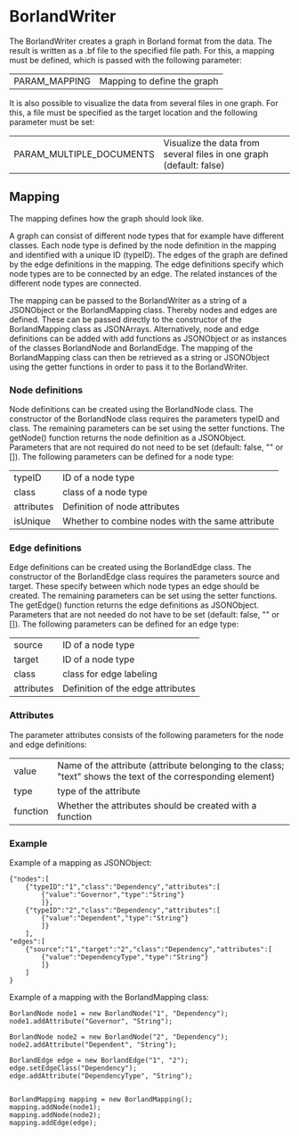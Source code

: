 # BorlandWriter

The BorlandWriter creates a graph in Borland format from the data.
The result is written as a .bf file to the specified file path.
For this, a mapping must be defined, which is passed with the following parameter:

<table>
    <tbody>
        <tr>
            <td>PARAM_MAPPING</td>
            <td>Mapping to define the graph</td>
        </tr>
    </tbody>
</table>

It is also possible to visualize the data from several files in one graph.
For this, a file must be specified as the target location and the following parameter must be set:

<table>
    <tbody>
        <tr>
            <td>PARAM_MULTIPLE_DOCUMENTS</td>
            <td>Visualize the data from several files in one graph (default: false)</td>
        </tr>
    </tbody>
</table>

## Mapping

The mapping defines how the graph should look like.

A graph can consist of different node types that for example have different classes.
Each node type is defined by the node definition in the mapping and identified with a unique ID (typeID).
The edges of the graph are defined by the edge definitions in the mapping.
The edge definitions specify which node types are to be connected by an edge.
The related instances of the different node types are connected.

The mapping can be passed to the BorlandWriter as a string of a JSONObject or the BorlandMapping class.
Thereby nodes and edges are defined.
These can be passed directly to the constructor of the BorlandMapping class as JSONArrays.
Alternatively, node and edge definitions can be added with add functions as JSONObject or as instances of the classes
BorlandNode and BorlandEdge.
The mapping of the BorlandMapping class can then be retrieved as a string or JSONObject using the getter functions in
order to pass it to the BorlandWriter.

### Node definitions

Node definitions can be created using the BorlandNode class.
The constructor of the BorlandNode class requires the parameters typeID and class.
The remaining parameters can be set using the setter functions.
The getNode() function returns the node definition as a JSONObject.
Parameters that are not required do not need to be set (default: false, "" or []).
The following parameters can be defined for a node type:

<table>
    <tbody>
        <tr>
            <td>typeID</td>
            <td>ID of a node type</td>
        </tr>
        <tr>
            <td>class</td>
            <td>class of a node type</td>
        </tr>
        <tr>
            <td>attributes</td>
            <td>Definition of node attributes</td>
        </tr>
        <tr>
            <td>isUnique</td>
            <td>Whether to combine nodes with the same attribute</td>
        </tr>
    </tbody>
</table>

### Edge definitions

Edge definitions can be created using the BorlandEdge class.
The constructor of the BorlandEdge class requires the parameters source and target.
These specify between which node types an edge should be created.
The remaining parameters can be set using the setter functions.
The getEdge() function returns the edge definitions as JSONObject.
Parameters that are not needed do not have to be set (default: false, "" or []).
The following parameters can be defined for an edge type:

<table>
    <tbody>
        <tr>
            <td>source</td>
            <td>ID of a node type</td>
        </tr>
        <tr>
            <td>target</td>
            <td>ID of a node type</td>
        </tr>
        <tr>
            <td>class</td>
            <td>class for edge labeling</td>
        </tr>
        <tr>
            <td>attributes</td>
            <td>Definition of the edge attributes</td>
        </tr>
    </tbody>
</table>

### Attributes

The parameter attributes consists of the following parameters for the node and edge definitions:

<table>
    <tbody>
        <tr>
            <td>value</td>
            <td>Name of the attribute (attribute belonging to the class; "text" shows the text of the corresponding element)</td>
        </tr>
        <tr>
            <td>type</td>
            <td>type of the attribute</td>
        </tr>
        <tr>
            <td>function</td>
            <td>Whether the attributes should be created with a function</td>
        </tr>
    </tbody>
</table>

### Example

Example of a mapping as JSONObject:

```
{"nodes":[
    {"typeID":"1","class":"Dependency","attributes":[
        {"value":"Governor","type":"String"}
        ]},
    {"typeID":"2","class":"Dependency","attributes":[
        {"value":"Dependent","type":"String"}
        ]}
    ],
"edges":[
    {"source":"1","target":"2","class":"Dependency","attributes":[
        {"value":"DependencyType","type":"String"}
        ]}
    ]
}
```

Example of a mapping with the BorlandMapping class:

```
BorlandNode node1 = new BorlandNode("1", "Dependency");
node1.addAttribute("Governor", "String");

BorlandNode node2 = new BorlandNode("2", "Dependency");
node2.addAttribute("Dependent", "String");

BorlandEdge edge = new BorlandEdge("1", "2");
edge.setEdgeClass("Dependency");
edge.addAttribute("DependencyType", "String");


BorlandMapping mapping = new BorlandMapping();
mapping.addNode(node1);
mapping.addNode(node2);
mapping.addEdge(edge);
```